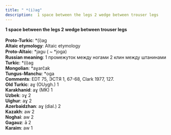 ```yaml
---
title: " *(i)ag"
description:  1 space between the legs 2 wedge between trouser legs
---
```

<p data-pagefind-weight="0.5">
<strong> 1 space between the legs 2 wedge between trouser legs</strong><br><br>
<strong>Proto-Turkic</strong>:  *(i)ag<br>
<strong>Altaic etymology</strong>:  Altaic etymology<br>
<strong> Proto-Altaic</strong>:  *i̯agu ( ~ *i̯oga)<br>
<strong>Russian meaning</strong>:  1 промежуток между ногами 2 клин между штанинами<br>
<strong>Turkic</strong>:  *(i)ag<br>
<strong>Mongolian</strong>:  *aɣarčak<br>
<strong>Tungus-Manchu</strong>:  *oga<br>
<strong>Comments</strong>:  EDT 75, ЭСТЯ 1, 67-68, Clark 1977, 127.<br>
<strong>Old Turkic</strong>:  aɣ (OUygh.) 1<br>
<strong>Karakhanid</strong>:  aɣ (MK) 1<br>
<strong>Uzbek</strong>:  ɔɣ 2<br>
<strong>Uighur</strong>:  aɣ 2<br>
<strong>Azerbaidzhan</strong>:  aɣ (dial.) 2<br>
<strong>Kazakh</strong>:  aw 2<br>
<strong>Noghai</strong>:  aw 2<br>
<strong>Gagauz</strong>:  ā 2<br>
<strong>Karaim</strong>:  aw 1<br>

</p>
